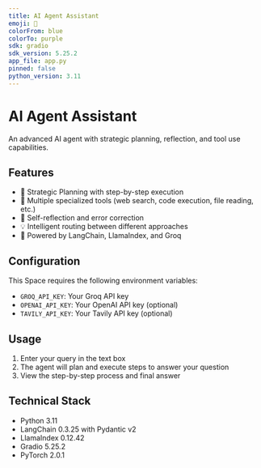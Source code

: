 ```yaml
---
title: AI Agent Assistant
emoji: 🤖
colorFrom: blue
colorTo: purple
sdk: gradio
sdk_version: 5.25.2
app_file: app.py
pinned: false
python_version: 3.11
---
```


# AI Agent Assistant

An advanced AI agent with strategic planning, reflection, and tool use capabilities.

## Features

- 🎯 Strategic Planning with step-by-step execution
- 🔧 Multiple specialized tools (web search, code execution, file reading, etc.)
- 🧠 Self-reflection and error correction
- 💡 Intelligent routing between different approaches
- 🚀 Powered by LangChain, LlamaIndex, and Groq

## Configuration

This Space requires the following environment variables:
- `GROQ_API_KEY`: Your Groq API key
- `OPENAI_API_KEY`: Your OpenAI API key (optional)
- `TAVILY_API_KEY`: Your Tavily API key (optional)

## Usage

1. Enter your query in the text box
2. The agent will plan and execute steps to answer your question
3. View the step-by-step process and final answer

## Technical Stack

- Python 3.11
- LangChain 0.3.25 with Pydantic v2
- LlamaIndex 0.12.42
- Gradio 5.25.2
- PyTorch 2.0.1
